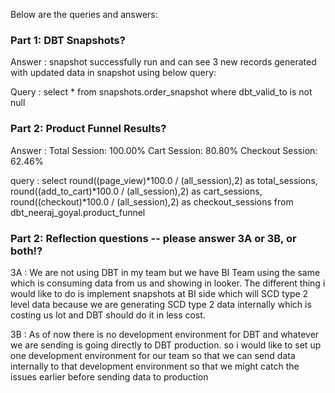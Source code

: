 Below are the queries and answers:


### Part 1: DBT Snapshots?
Answer : snapshot successfully run and can see 3 new records generated with updated data in snapshot using below query:

Query : select * from snapshots.order_snapshot
        where dbt_valid_to is not null


### Part 2: Product Funnel Results?
Answer : Total Session: 100.00%
         Cart Session: 80.80%
         Checkout Session: 62.46%

query : select 
        round((page_view)*100.0 / (all_session),2) as total_sessions,
        round((add_to_cart)*100.0 / (all_session),2) as cart_sessions,
        round((checkout)*100.0 / (all_session),2) as checkout_sessions
        from dbt_neeraj_goyal.product_funnel


### Part 2: Reflection questions -- please answer 3A or 3B, or both!?
3A : We are not using DBT in my team but we have BI Team using the same which is consuming data from us and showing in looker. The different thing i would like to do is implement snapshots at BI side which will SCD type 2 level data because we are generating SCD type 2 data internally which is costing us lot and DBT should do it in less cost.

3B : As of now there is no development environment for DBT and whatever we are sending is going directly to DBT production. so i would like to set up one development environment for our team so that we can send data internally to that development environment so that we might catch the issues earlier before sending data to production